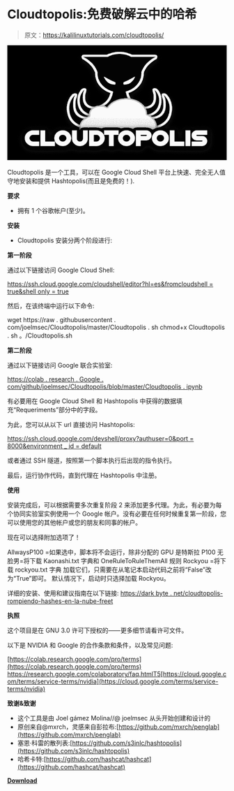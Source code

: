# Cloudtopolis:免费破解云中的哈希

> 原文：<https://kalilinuxtutorials.com/cloudtopolis/>

[![Cloudtopolis : Cracking Hashes In The Cloud For Free](img//578807a4176db0c9072ae60298983133.png "Cloudtopolis : Cracking Hashes In The Cloud For Free")](https://1.bp.blogspot.com/-wygBpsskZgI/XxDifMZaRcI/AAAAAAAAG50/my2Jhj2puc8JF9l0pHXijNBcV8xLz5wjACLcBGAsYHQ/s1600/Cloudtopolis%25281%2529.png)

Cloudtopolis 是一个工具，可以在 Google Cloud Shell 平台上快速、完全无人值守地安装和提供 Hashtopolis(而且是免费的！).

**要求**

*   拥有 1 个谷歌帐户(至少)。

**安装**

*   Cloudtopolis 安装分两个阶段进行:

**第一阶段**

通过以下链接访问 Google Cloud Shell:

[https://ssh.cloud.google.com/cloudshell/editor?hl=es&fromcloudshell = true&shell only = true](https://ssh.cloud.google.com/cloudshell/editor?hl=es&fromcloudshell=true&shellonly=true)

然后，在该终端中运行以下命令:

wget https://raw . githubusercontent . com/joelmsec/Cloudtopolis/master/Cloudtopolis . sh
chmod+x Cloudtopolis . sh
。/Cloudtopolis.sh

**第二阶段**

通过以下链接访问 Google 联合实验室:

[https://colab . research . Google . com/github/joelmsec/Cloudtopolis/blob/master/Cloudtopolis . ipynb](https://colab.research.google.com/github/JoelGMSec/Cloudtopolis/blob/master/Cloudtopolis.ipynb)

有必要用在 Google Cloud Shell 和 Hashtopolis 中获得的数据填充“Requeriments”部分中的字段。

为此，您可以从以下 url 直接访问 Hashtopolis:

[https://ssh.cloud.google.com/devshell/proxy?authuser=0&port = 8000&environment _ id = default](https://ssh.cloud.google.com/devshell/proxy?authuser=0&port=8000&environment_id=default)

或者通过 SSH 隧道，按照第一个脚本执行后出现的指令执行。

最后，运行协作代码，直到代理在 Hashtopolis 中注册。

**使用**

安装完成后，可以根据需要多次重复阶段 2 来添加更多代理。为此，有必要为每个协同实验室实例使用一个 Google 帐户。没有必要在任何时候重复第一阶段，您可以使用您的其他帐户或您的朋友和同事的帐户。

现在可以选择附加选项了！

AllwaysP100 =如果选中，脚本将不会运行，除非分配的 GPU 是特斯拉 P100
无脸男=将下载 Kaonashi.txt 字典和 OneRuleToRuleThemAll 规则
Rockyou =将下载 rockyou.txt 字典
加载它们，只需要在从笔记本启动代码之前将“False”改为“True”即可。
默认情况下，启动时只选择加载 Rockyou。

详细的安装、使用和建议指南在以下链接:
[https://dark byte . net/cloudtopolis-rompiendo-hashes-en-la-nube-freet](https://darkbyte.net/cloudtopolis-rompiendo-hashes-en-la-nube-gratis)

**执照**

这个项目是在 GNU 3.0 许可下授权的——更多细节请看许可文件。

以下是 NVIDIA 和 Google 的合作条款和条件，以及常见问题:

[https://colab.research.google.com/pro/terms](https://colab.research.google.com/pro/terms)
https://research.google.com/colaboratory/faq.htmlT5[https://cloud.google.com/terms/service-terms/nvidia](https://cloud.google.com/terms/service-terms/nvidia)

**致谢&致谢**

*   这个工具是由 Joel gámez Molina//@ joelmsec 从头开始创建和设计的
*   原创来自@mxrch，灵感来自彭拉布:[https://github.com/mxrch/penglab](https://github.com/mxrch/penglab)
*   塞恩·科雷的散列表:[https://github.com/s3inlc/hashtopolis](https://github.com/s3inlc/hashtopolis)
*   哈希卡特:[https://github.com/hashcat/hashcat](https://github.com/hashcat/hashcat)

[**Download**](https://github.com/JoelGMSec/Cloudtopolis)